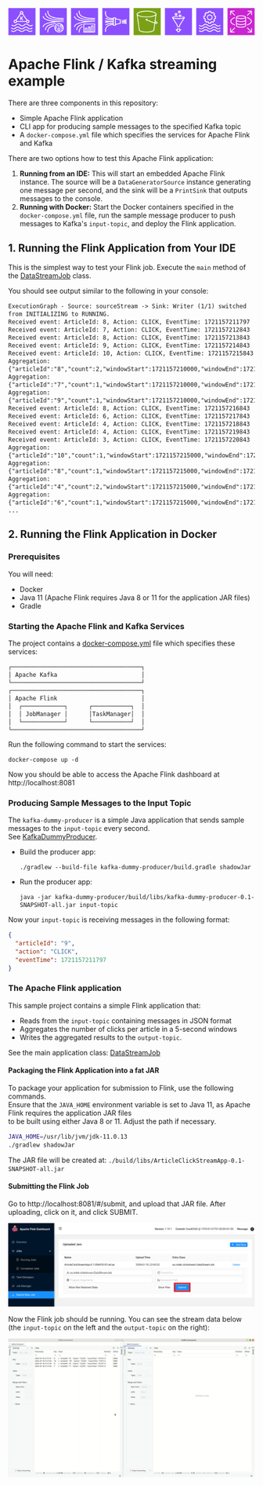 ![](assets/banner.png) 

# Apache Flink / Kafka streaming example  

There are three components in this repository:
- Simple Apache Flink application
- CLI app for producing sample messages to the specified Kafka topic
- A `docker-compose.yml` file which specifies the services for Apache Flink and Kafka

There are two options how to test this Apache Flink application:

1. **Running from an IDE:** This will start an embedded Apache Flink instance. The source will be a `DataGeneratorSource` instance generating one message per second, and the sink will be a `PrintSink` that outputs messages to the console.
2. **Running with Docker:** Start the Docker containers specified in the `docker-compose.yml` file, run the sample message producer to push messages to Kafka's `input-topic`, and deploy the Flink application.

## 1. Running the Flink Application from Your IDE

This is the simplest way to test your Flink job. Execute the `main` method of the [DataStreamJob](./src/main/java/eu/indek/clickstream/DataStreamJob.java) class.

You should see output similar to the following in your console:

```
ExecutionGraph - Source: sourceStream -> Sink: Writer (1/1) switched from INITIALIZING to RUNNING.
Received event: ArticleId: 8, Action: CLICK, EventTime: 1721157211797
Received event: ArticleId: 7, Action: CLICK, EventTime: 1721157212843
Received event: ArticleId: 8, Action: CLICK, EventTime: 1721157213843
Received event: ArticleId: 9, Action: CLICK, EventTime: 1721157214843
Received event: ArticleId: 10, Action: CLICK, EventTime: 1721157215843
Aggregation: {"articleId":"8","count":2,"windowStart":1721157210000,"windowEnd":1721157215000}
Aggregation: {"articleId":"7","count":1,"windowStart":1721157210000,"windowEnd":1721157215000}
Aggregation: {"articleId":"9","count":1,"windowStart":1721157210000,"windowEnd":1721157215000}
Received event: ArticleId: 8, Action: CLICK, EventTime: 1721157216843
Received event: ArticleId: 6, Action: CLICK, EventTime: 1721157217843
Received event: ArticleId: 4, Action: CLICK, EventTime: 1721157218843
Received event: ArticleId: 4, Action: CLICK, EventTime: 1721157219843
Received event: ArticleId: 3, Action: CLICK, EventTime: 1721157220843
Aggregation: {"articleId":"10","count":1,"windowStart":1721157215000,"windowEnd":1721157220000}
Aggregation: {"articleId":"8","count":1,"windowStart":1721157215000,"windowEnd":1721157220000}
Aggregation: {"articleId":"4","count":2,"windowStart":1721157215000,"windowEnd":1721157220000}
Aggregation: {"articleId":"6","count":1,"windowStart":1721157215000,"windowEnd":1721157220000}
...
```

## 2. Running the Flink Application in Docker

### Prerequisites  
  
You will need:  
- Docker  
- Java 11 (Apache Flink requires Java 8 or 11 for the application JAR files)  
- Gradle  
  
### Starting the Apache Flink and Kafka Services
  
The project contains a [docker-compose.yml](./docker-compose.yml) file which specifies these services:  
```  
┌─────────────────────────────────────┐  
│ Apache Kafka                        │  
└─────────────────────────────────────┘  
┌─────────────────────────────────────┐  
│ Apache Flink                        │  
│  ┌────────────┐      ┌───────────┐  │  
│  │ JobManager │      │TaskManager│  │  
│  └────────────┘      └───────────┘  │  
└─────────────────────────────────────┘  
```  
  
Run the following command to start the services:  
```shell  
docker-compose up -d
```  
  
Now you should be able to access the Apache Flink dashboard at http://localhost:8081  
  
### Producing Sample Messages to the Input Topic
  
The `kafka-dummy-producer` is a simple Java application that sends sample messages to the `input-topic` every second.  
See [KafkaDummyProducer](./kafka-dummy-producer/src/main/java/eu/indek/clickstream/KafkaDummyProducer.java).  
  
- Build the producer app:  
  ```  
  ./gradlew --build-file kafka-dummy-producer/build.gradle shadowJar  
  ```

- Run the producer app:
  ```  
  java -jar kafka-dummy-producer/build/libs/kafka-dummy-producer-0.1-SNAPSHOT-all.jar input-topic  
  ```  
Now your `input-topic` is receiving messages in the following format:  
  
```json  
{  
  "articleId": "9",  
  "action": "CLICK",  
  "eventTime": 1721157211797
}  
```  
  
### The Apache Flink application  
  
This sample project contains a simple Flink application that:  
- Reads from the `input-topic` containing messages in JSON format  
- Aggregates the number of clicks per article in a 5-second windows
- Writes the aggregated results to the `output-topic`.
  
See the main application class: [DataStreamJob](./src/main/java/eu/indek/clickstream/DataStreamJob.java)  
  
#### Packaging the Flink Application into a fat JAR  
  
To package your application for submission to Flink, use the following commands.   
Ensure that the `JAVA_HOME` environment variable is set to Java 11, as Apache Flink requires the application JAR files   
to be built using either Java 8 or 11. Adjust the path if necessary.  
  
```bash  
JAVA_HOME=/usr/lib/jvm/jdk-11.0.13  
./gradlew shadowJar
```  
  
The JAR file will be created at: `./build/libs/ArticleClickStreamApp-0.1-SNAPSHOT-all.jar`  
  
#### Submitting the Flink Job  
  
Go to http://localhost:8081/#/submit, and upload that JAR file. After uploading, click on it, and click SUBMIT.  
  
![](assets/upload-jar.png)  
  
Now the Flink job should be running. You can see the stream data below (the `input-topic` on the left and the `output-topic` on the right):  
  
![](assets/streams-preview.gif)